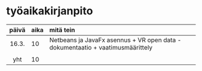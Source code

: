 # työaikakirjanpito

| päivä | aika | mitä tein  |
| :----:|:-----| :-----|
| 16.3. | 10    | Netbeans ja JavaFx asennus + VR open data -dokumentaatio + vaatimusmäärittely|
|    |    | | 
| yht   | 10   | | 

